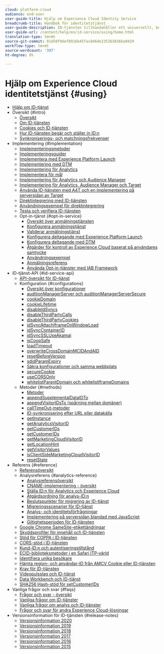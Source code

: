 ```yaml
---
cloud: platform-cloud
audience: end-user
user-guide-title: Hjälp om Experience Cloud Identity Service
breadcrumb-title: Handbok för identitetstjänst
user-guide-description: ID-tjänsten tillhandahåller ett universellt, beständigt ID som identifierar besökarna över alla lösningar i Experience Cloud. Den kan ersätta ID-genereringskoden för tjänster som Analytics, Audience Manager, Target och andra lösningar eller funktioner från Experience Cloud.
user-guide-url: /content/help/en/id-service/using/home.html
translation-type: tm+mt
source-git-commit: 01d50f9def8916b45fac846de235363836ba0429
workflow-type: tm+mt
source-wordcount: '397'
ht-degree: 8%

---
```



# Hjälp om Experience Cloud identitetstjänst {#using}

+ [Hjälp om ID-tjänst](home.md)
+ Översikt {#intro}
   + [Översikt](introduction/overview.md)
   + [Om ID-tjänsten](introduction/about-id-service.md)
   + [Cookies och ID-tjänsten](introduction/cookies.md)
   + [Hur ID-tjänsten begär och ställer in ID:n](introduction/id-request.md)
   + [Synkroniserings- och matchningsfrekvenser](introduction/match-rates.md)
+ Implementering {#implementation}
   + [Implementeringsmetoder](implementation-guides/implementation-methods.md)
   + [Implementeringsguider](implementation-guides/implementation-guides.md)
   + [Implementera med Experience Platform Launch](implementation-guides/ecid-implement-with-launch.md)
   + [Implementering med DTM](implementation-guides/standard.md)
   + [Implementering för Analytics](implementation-guides/setup-analytics.md)
   + [Implementera för mål](implementation-guides/setup-target.md)
   + [Implementering för Analytics och Audience Manager](implementation-guides/setup-aam-analytics.md)
   + [Implementering för Analytics, Audience Manager och Target](implementation-guides/setup-aam-analytics-target.md)
   + [Använda ID-tjänsten med A4T och en implementering på serversidan av Target](implementation-guides/ecid-a4t-target.md)
   + [Direktintegrering med ID-tjänsten](implementation-guides/direct-integration.md)
   + [Användningsexempel för direktintegrering](implementation-guides/direct-integration-examples.md)
   + [Testa och verifiera ID-tjänsten](implementation-guides/test-verify.md)
   + Opt-in-tjänst {#opt-in-service}
      + [Översikt över anmälningstjänsten](implementation-guides/opt-in-service/optin-overview.md)
      + [Konfigurera anmälningstjänst](implementation-guides/opt-in-service/getting-started.md)
      + [Validerar anmälningstjänst](implementation-guides/opt-in-service/testing-optin-and-iab-plugin.md)
      + [Konfigurera deltagande med Experience Platform Launch](implementation-guides/opt-in-service/launch.md)
      + [Konfigurera deltagande med DTM](implementation-guides/opt-in-service/optin-dtm.md)
      + [Åtgärder för kontroll av Experience Cloud baserat på användares samtycke](implementation-guides/opt-in-service/use-opt-in-to-control-experience-cloud-activities-based-on-user-consent.md)
      + [Användningsexempel](implementation-guides/opt-in-service/use-cases.md)
      + [Anmälningsreferens](implementation-guides/opt-in-service/api.md)
      + [Använda Opt-in-tjänster med IAB Framework](implementation-guides/opt-in-service/iab.md)
+ ID-tjänst-API {#id-service-api}
   + [API-översikt för ID-tjänst](library/library.md)
   + Konfiguration {#configurations}
      + [Översikt över konfigurationer](library/function-vars/function-vars.md)
      + [auditionManagerServer och auditionManagerServerSecure](library/function-vars/subdomain-config.md)
      + [cookieDomain](library/function-vars/cookiedomain.md)
      + [cookieLifetime](library/function-vars/cookielifetime.md)
      + [disableIdSyncs](library/function-vars/disableidsync.md)
      + [disableThirdPartyCalls](library/function-vars/disablethirdpartycalls.md)
      + [disableThirdPartyCookies](library/function-vars/disable-cookies.md)
      + [idSyncAttachIframeOnWindowLoad](library/function-vars/idsyncattachiframeonwindowload.md)
      + [idSyncContainerID](library/function-vars/idsyncontainerid.md)
      + [idSyncSSLUseAkamai](library/function-vars/idsyncssluseakamai.md)
      + [isCoopSafe](library/function-vars/coopsafe.md)
      + [loadTimeout](library/function-vars/loadtimeout.md)
      + [overwriteCrossDomainMCIDAndAID](library/function-vars/overwrite-visitor-id.md)
      + [resetBeforeVersion](library/function-vars/resetbeforeversion.md)
      + [sdidParamExpiry](library/function-vars/sdidparamexpiry.md)
      + [Säkra konfigurationer och samma webbplats](library/function-vars/secure-samesite-config.md)
      + [secureCookie](library/function-vars/securecookie.md)
      + [useCORSOnly](library/function-vars/use-cors-only.md)
      + [whitelistParentDomain och whitelistIframeDomains](library/function-vars/whitelistdomain.md)
   + Metoder {#methods}
      + [Metoder](library/get-set/get-set.md)
      + [appendSupplementalDataIDTo](library/get-set/appendsupplementaldataidto.md)
      + [appendVisitorIDsTo (spårning mellan domäner)](library/get-set/appendvisitorid.md)
      + [callTimeOut-metoder](library/get-set/timeout-functions.md)
      + [ID-synkronisering efter URL eller datakälla](library/get-set/idsync.md)
      + [getInstance](library/get-set/getinstance.md)
      + [getAnalyticsVisitorID](library/get-set/getanalyticsvisitorid.md)
      + [getCustomerIDs](library/get-set/getcustomerids.md)
      + [setCustomerIDs](library/get-set/setcustomerids.md)
      + [getMarketingCloudVisitorID](library/get-set/getmcvid.md)
      + [getLocationHint](library/get-set/getlocationhint.md)
      + [getVisitorValues](library/get-set/getvisitorvalues.md)
      + [isClientSideMarketingCloudVisitorID](library/get-set/client-side-id.md)
      + [resetState](library/get-set/resetstate.md)
+ Referens {#reference}
   + [Referensöversikt](reference/reference.md)
   + Analysreferens {#analytics-reference}
      + [Analysreferensöversikt](reference/analytics-reference/analytics-reference.md)
      + [CNAME-implementering - översikt](reference/analytics-reference/cname.md)
      + [Ställa ID:n för Analytics och Experience Cloud](reference/analytics-reference/analytics-ids.md)
      + [Åtgärdsordning för analys-ID:n](reference/analytics-reference/analytics-order-of-operations.md)
      + [Beslutspunkter för migrering av ID-tjänst](reference/analytics-reference/migration-decisions.md)
      + [Migreringsscenarier för ID-tjänst](reference/analytics-reference/migration-scenarios.md)
      + [Analys- och identitetsförfrågningar](reference/analytics-reference/legacy-analytics.md)
      + [Implementering på serversidan blandad med JavaScript](reference/analytics-reference/server-side.md)
      + [Giltighetsperioden för ID-tjänsten](reference/analytics-reference/grace-period.md)
   + [Google Chrome SameSite-etikettändringar](reference/chrome-samesite-labelling.md)
   + [Skyddsprofiler för innehåll och ID-tjänsten](reference/csp.md)
   + [Stöd för COPPA i ID-tjänsten](reference/coppa.md)
   + [CORS-stöd i ID-tjänsten](reference/cors.md)
   + [Kund-ID:n och autentiseringstillstånd](reference/authenticated-state.md)
   + [ECID-biblioteksmetoder i en Safari ITP-värld](reference/ecid-library-methods.md)
   + [Identifiera unika besökare](reference/unique-vis-method.md)
   + [Hämta region- och användar-ID från AMCV Cookie eller ID-tjänsten](reference/regions.md)
   + [Krav för ID-tjänsten](reference/requirements.md)
   + [Videopulsslag och ID-tjänst](reference/heartbeat.md)
   + [Data Workbench och ID-tjänst](reference/dwb.md)
   + [SHA256 Hash-stöd för setCustomerIDs](reference/hashing-support.md)
+ Vanliga frågor och svar {#faqs}
   + [Frågor och svar - översikt](faq-intro/faq-intro.md)
   + [Vanliga frågor om ID-tjänster](faq-intro/faq.md)
   + [Vanliga frågor om analys och ID-tjänster](faq-intro/analytics-faq.md)
   + [Frågor och svar för andra Experience Cloud-lösningar](faq-intro/other-faq.md)
+ Versionsinformation för ID-tjänsten {#release-notes}
   + [Versionsinformation 2020](release-notes/release-notes.md)
   + [Versionsinformation 2019](release-notes/notes-2019.md)
   + [Versionsinformation 2018](release-notes/notes-2018.md)
   + [Versionsinformation 2017](release-notes/notes-2017.md)
   + [Versionsinformation 2016](release-notes/notes-2016.md)
   + [Versionsinformation 2015](release-notes/notes-2015.md)
